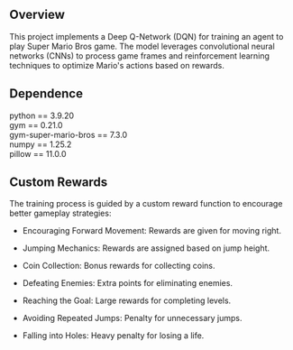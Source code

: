 ## Overview

This project implements a Deep Q-Network (DQN) for training an agent to play Super Mario Bros game. The model leverages convolutional neural networks (CNNs) to process game frames and reinforcement learning techniques to optimize Mario's actions based on rewards.

## Dependence

python == 3.9.20 <br />
gym == 0.21.0 <br />
gym-super-mario-bros == 7.3.0 <br />
numpy == 1.25.2 <br />
pillow == 11.0.0 <br />

## Custom Rewards

The training process is guided by a custom reward function to encourage better gameplay strategies:

- Encouraging Forward Movement: Rewards are given for moving right.

- Jumping Mechanics: Rewards are assigned based on jump height.

- Coin Collection: Bonus rewards for collecting coins.

- Defeating Enemies: Extra points for eliminating enemies.

- Reaching the Goal: Large rewards for completing levels.

- Avoiding Repeated Jumps: Penalty for unnecessary jumps.

- Falling into Holes: Heavy penalty for losing a life.
